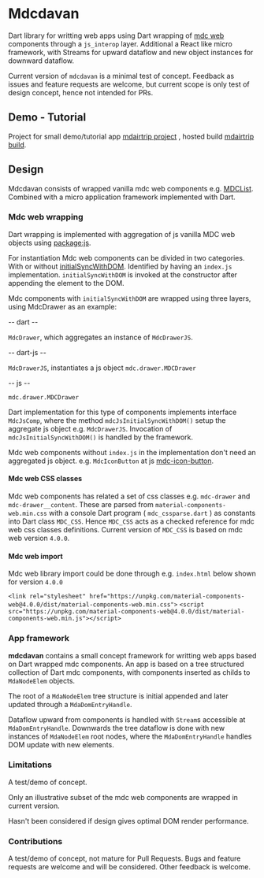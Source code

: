 # Mdcdavan

Dart library for writting web apps using Dart wrapping of [mdc web](https://github.com/material-components/material-components-web)
components through a `js_interop` layer. Additional a React like micro framework, with
Streams for upward dataflow and new object instances for downward dataflow.

Current version of `mdcdavan` is a minimal test of concept. Feedback as issues and feature requests are welcome,
but current scope is only test of design concept, hence not intended for PRs.

## Demo - Tutorial

Project for small demo/tutorial app [mdairtrip project](https://github.com/jonboj/mdairtrip)
, hosted build [mdairtrip build](https://jonboj.net/mdairtrip).


## Design

Mdcdavan consists of wrapped vanilla mdc web components e.g. [MDCList](https://github.com/material-components/material-components-web/tree/master/packages/mdc-list).
Combined with a micro application framework implemented with Dart.

### Mdc web wrapping

Dart wrapping is implemented with aggregation of js vanilla MDC web objects using [package:js](https://pub.dartlang.org/packages/js).

For instantiation Mdc web components can be divided in two categories. With or without
[initialSyncWithDOM](https://github.com/material-components/material-components-web/tree/master/packages/mdc-base#methods).
Identified by having an `index.js` implementation. `initialSyncWithDOM` is invoked at
the constructor after appending the element to the DOM.

Mdc components with `initialSyncWithDOM` are wrapped using three layers, using MdcDrawer as an example:

-- dart --

`MdcDrawer`, which aggregates an instance of `MdcDrawerJS`.

-- dart-js --

`MdcDrawerJS`, instantiates a js object `mdc.drawer.MDCDrawer`

-- js --

`mdc.drawer.MDCDrawer`

Dart implementation for this type of components implements interface `MdcJsComp`, where the
method `mdcJsInitialSyncWithDOM()` setup the aggregate js object e.g. `MdcDrawerJS`. Invocation of
`mdcJsInitialSyncWithDOM()` is handled by the framework.

Mdc web components without `index.js` in the implementation don't need an
aggregated js object. e.g. `MdcIconButton` at js [mdc-icon-button](https://github.com/material-components/material-components-web/tree/master/packages/mdc-icon-button).


#### Mdc web CSS classes

Mdc web components has related a set of css classes e.g. `mdc-drawer` and `mdc-drawer__content`.
These are parsed from `material-components-web.min.css` with a console Dart program ( `mdc_cssparse.dart` )
as constants into Dart class `MDC_CSS`. Hence `MDC_CSS` acts as a checked reference for mdc web css classes definitions.
Current version of `MDC_CSS` is based on mdc web version `4.0.0`.

#### Mdc web import

Mdc web library import could be done through e.g. `index.html` below shown for version `4.0.0`

`<link rel="stylesheet" href="https://unpkg.com/material-components-web@4.0.0/dist/material-components-web.min.css">`
`<script src="https://unpkg.com/material-components-web@4.0.0/dist/material-components-web.min.js"></script>`


### App framework

**mdcdavan** contains a small concept framework for writting web apps based on Dart wrapped mdc components.
An app is based on a tree structured collection of Dart mdc components, with components inserted as childs
to `MdaNodeElem` objects.

The root of a `MdaNodeElem` tree structure is initial appended and later updated through a `MdaDomEntryHandle`.

Dataflow upward from components is handled with `Stream`s accessible at `MdaDomEntryHandle`. Downwards the
tree dataflow is done with new instances of `MdaNodeElem` root nodes, where the `MdaDomEntryHandle`
handles DOM update with new elements.

### Limitations

A test/demo of concept.

Only an illustrative subset of the mdc web components are wrapped in current version.

Hasn't been considered if design gives optimal DOM render performance.

### Contributions

A test/demo of concept, not mature for Pull Requests. Bugs and feature
requests are welcome and will be considered. Other feedback is welcome.
